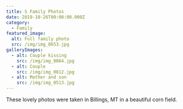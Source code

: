 ```yaml
---
title: S Family Photos
date: 2019-10-26T00:00:00.000Z
category:
  - Family
featured_image:
  alt: Full family photo
  src: /img/img_0653.jpg
galleryImages:
  - alt: Couple kissing
    src: /img/img_0864.jpg
  - alt: Couple
    src: /img/img_0812.jpg
  - alt: Mother and son
    src: /img/img_0513.jpg
---
```


These lovely photos were taken in Billings, MT in a beautiful corn field.

